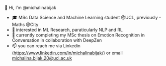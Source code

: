  👋 Hi, I’m @michalinabijak
 - :mortar_board: MSc Data Science and Machine Learning student @UCL, previously - Maths @City
- 👀 interested in ML Research, paraticularly NLP and RL
- 🌱 currently completing my MSc thesis on Emotion Recognition in Conversation in collaboration with DeepZen
- 📫 you can reach me via Linkedin (https://www.linkedin.com/in/michalinabijak/) or email michalina.bijak.20@ucl.ac.uk


